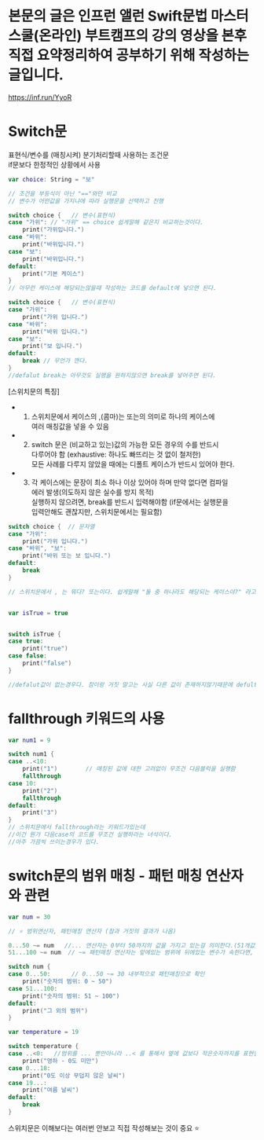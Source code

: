 # 본문의 글은 인프런 앨런 Swift문법 마스터 스쿨(온라인) 부트캠프의 강의 영상을 본후 직접 요약정리하여 공부하기 위해 작성하는 글입니다.
https://inf.run/YyoR

# Switch문

표현식/변수를 (매칭시켜) 분기처리할때 사용하는 조건문   
if문보다 한정적인 상황에서 사용   

```swift
var choice: String = "보"

// 조건을 부등식이 아닌 "=="와만 비교
// 변수가 어떤값을 가지냐에 따라 실행문을 선택하고 진행

switch choice {   // 변수(표현식)
case "가위": // "가위" == choice 쉽게말해 같은지 비교하는것이다.
    print("가위입니다.")
case "바위":
    print("바위입니다.")
case "보":
    print("바위입니다.")
default:
    print("기본 케이스")
}
// 아무런 케이스에 해당되는않을때 작성하는 코드를 default에 넣으면 된다.

switch choice {   // 변수(표현식)
case "가위":       
    print("가위 입니다.")
case "바위":
    print("바위 입니다.")
case "보":
    print("보 입니다.")
default:
    break // 무언가 깬다.
}
//defalut break는 아무것도 실행을 원하지않으면 break를 넣어주면 된다.
```

 [스위치문의 특징]    
 - 1) 스위치문에서 케이스의 ,(콤마)는 또는의 의미로 하나의 케이스에    
      여러 매칭값을 넣을 수 있음    
 - 2) switch 문은 (비교하고 있는)값의 가능한 모든 경우의 수를 반드시    
      다루어야 함 (exhaustive: 하나도 빠뜨리는 것 없이 철저한)    
      모든 사례를 다루지 않았을 때에는 디폴트 케이스가 반드시 있어야 한다.      
 - 3) 각 케이스에는 문장이 최소 하나 이상 있어야 하며 만약 없다면 컴파일    
      에러 발생(의도하지 않은 실수를 방지 목적)     
      실행하지 않으려면, break를 반드시 입력해야함 (if문에서는 실행문을    
      입력안해도 괜찮지만, 스위치문에서는 필요함)    

```swift
switch choice {  // 문자열
case "가위":
    print("가위 입니다.")
case "바위", "보":
    print("바위 또는 보 입니다.")
default:
    break
}

// 스위치문에서 , 는 뭐다? 또는이다. 쉽게말해 "둘 중 하나라도 해당되는 케이스야?" 라고 물어보는겁니다.


var isTrue = true


switch isTrue {
case true:
    print("true")
case false:
    print("false")
}

//defalut값이 없는경우다. 참이랑 거짓 말고는 사실 다른 값이 존재하지않기때문에 defult값을 굳이 넣어주자않아도된다.
```

# fallthrough 키워드의 사용

```swift
var num1 = 9

switch num1 {
case ..<10:
    print("1")        // 매칭된 값에 대한 고려없이 무조건 다음블럭을 실행함
    fallthrough
case 10:
    print("2")
    fallthrough
default:
    print("3")
}
// 스위치문에서 fallthrough라는 키워드가있는데
//이건 뭔가 다음case의 코드를 무조건 실행하라는 녀석이다.
//아주 가끔씩 쓰이는경우가 있다.
```

# switch문의 범위 매칭 - 패턴 매칭 연산자와 관련

```swift
var num = 30

// ⭐️ 범위연산자, 패턴매칭 연산자 (참과 거짓의 결과가 나옴)

0...50 ~= num   //... 연산자는 0부터 50까지의 값을 가지고 있는걸 의미한다.(51개값)
51...100 ~= num  // ~= 패턴매칭 연산자는 앞에있는 범위에 뒤에있는 변수가 속한다면, 속하지 않는다면? true 아니면 false를 알려주는 연산자이다.

switch num {
case 0...50:      // 0...50 ~= 30 내부적으로 패턴매칭으로 확인
    print("숫자의 범위: 0 ~ 50")
case 51...100:
    print("숫자의 범위: 51 ~ 100")
default:
    print("그 외의 범위")
}

var temperature = 19

switch temperature {
case ..<0:   //범위를 ... 뿐만아니라 ..< 를 통해서 옆에 값보다 작은숫자까지를 표현할수도 있다. 여기서는 음수에 해당될것이다.
    print("영하 - 0도 미만")
case 0...18:
    print("0도 이상 무덥지 않은 날씨")
case 19...:
    print("여름 날씨")
default:
    break
}
```

스위치문은 이해보다는 여러번 안보고 직접 작성해보는 것이 중요 ⭐️
